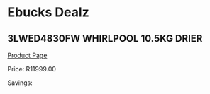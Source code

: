 
# Ebucks Dealz
## 3LWED4830FW WHIRLPOOL 10.5KG DRIER
[Product Page](https://www.ebucks.com/web/shop/productSelected.do?prodId=1173219299&catId=704981826)

Price: R11999.00

Savings: 


	